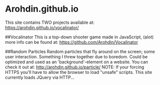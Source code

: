 # Arohdin.github.io

This site contains TWO projects available at: https://arohdin.github.io/vocalinator/

##Vocalinator
This is a top-down shooter game made in JavaScript, (alot) more info can be found at: https://github.com/Arohdin/Vocalinator

##Random Particles
Random particles that fly around on the screen; some user interaction.
Something I threw together due to boredom. Could be optimized and used as an 'background'-element on a website.
You can check it out at: http://arohdin.github.io/particle/
NOTE: If your forcing HTTPS you'll have to allow the browser to load "unsafe" scripts. This site currently loads JQuery via HTTP...
